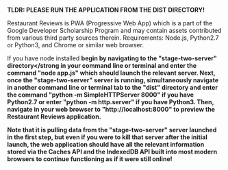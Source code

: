 <strong>TLDR: PLEASE RUN THE APPLICATION FROM THE DIST DIRECTORY! </strong>

Restaurant Reviews is PWA (Progressive Web App) which is a part of the Google Developer Scholarship Program and may contain assets contributed from various third party sources therein.
Requirements: Node.js, Python2.7 or Python3, and Chrome or similar web browser.

If you have node installed <strong>begin by navigating to the "stage-two-server" directory</strong in your command line or terminal and enter the command "node app.js" which should launch the relevant server.
Next, <strong>once the "stage-two-server" server is running</strong>, simultaneously navigate in another command line or terminal tab to the "dist" directory and enter the command "python -m SimpleHTTPServer 8000" if you have Python2.7 or enter "python -m http.server" if you have Python3.
Then, navigate in your web browser to "http://localhost:8000" to preview the Restaurant Reviews application.

Note that it is pulling data from the "stage-two-server" server launched in the first step, but even if you were to kill that server after the initial launch, the web application should have all the relevant information stored via the Caches API and the IndexedDB API built into most modern browsers to continue functioning as if it were still online!
